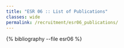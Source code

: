 ```yaml
---
title: "ESR 06 :: List of Publications"
classes: wide
permalink: /recruitment/esr06_publications/
---
```

{% bibliography --file esr06 %}